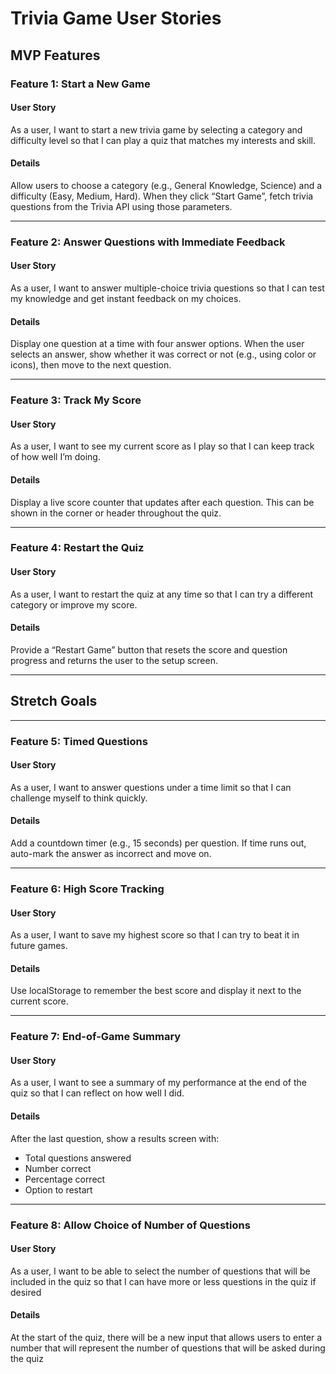 # Trivia Game User Stories

## MVP Features

### Feature 1: Start a New Game

#### User Story

As a user, I want to start a new trivia game by selecting a category and difficulty level so that I can play a quiz that matches my interests and skill.

#### Details

Allow users to choose a category (e.g., General Knowledge, Science) and a difficulty (Easy, Medium, Hard). When they click “Start Game”, fetch trivia questions from the Trivia API using those parameters.

---

### Feature 2: Answer Questions with Immediate Feedback

#### User Story

As a user, I want to answer multiple-choice trivia questions so that I can test my knowledge and get instant feedback on my choices.

#### Details

Display one question at a time with four answer options. When the user selects an answer, show whether it was correct or not (e.g., using color or icons), then move to the next question.

---

### Feature 3: Track My Score

#### User Story

As a user, I want to see my current score as I play so that I can keep track of how well I’m doing.

#### Details

Display a live score counter that updates after each question. This can be shown in the corner or header throughout the quiz.

---

### Feature 4: Restart the Quiz

#### User Story

As a user, I want to restart the quiz at any time so that I can try a different category or improve my score.

#### Details

Provide a “Restart Game” button that resets the score and question progress and returns the user to the setup screen.

---

## Stretch Goals

---

### Feature 5: Timed Questions

#### User Story

As a user, I want to answer questions under a time limit so that I can challenge myself to think quickly.

#### Details

Add a countdown timer (e.g., 15 seconds) per question. If time runs out, auto-mark the answer as incorrect and move on.

---

### Feature 6: High Score Tracking

#### User Story

As a user, I want to save my highest score so that I can try to beat it in future games.

#### Details

Use localStorage to remember the best score and display it next to the current score.

---

### Feature 7: End-of-Game Summary

#### User Story

As a user, I want to see a summary of my performance at the end of the quiz so that I can reflect on how well I did.

#### Details

After the last question, show a results screen with:

- Total questions answered
- Number correct
- Percentage correct
- Option to restart

---

### Feature 8: Allow Choice of Number of Questions

#### User Story

As a user, I want to be able to select the number of questions that will be included in the quiz so that I can have more or less questions in the quiz if desired

#### Details

At the start of the quiz, there will be a new input that allows users to enter a number that will represent the number of questions that will be asked during the quiz
